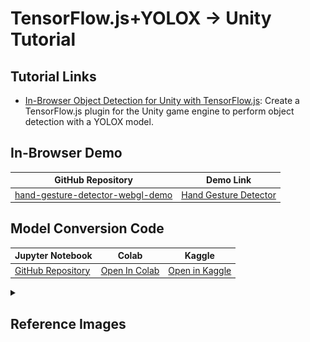# TensorFlow.js+YOLOX → Unity Tutorial



## Tutorial Links
- [In-Browser Object Detection for Unity with TensorFlow.js](https://christianjmills.com/posts/tfjs-yolox-unity-tutorial/): Create a TensorFlow.js plugin for the Unity game engine to perform object detection with a YOLOX model. 



## In-Browser Demo

| GitHub Repository    | Demo Link      |
| --------------------------------- | ------------------------------------------------------------ |
| [hand-gesture-detector-webgl-demo](https://github.com/cj-mills/hand-gesture-detector-webgl-demo) | [Hand Gesture Detector](https://cj-mills.github.io/hand-gesture-detector-webgl-demo/) |

## Model Conversion Code
| Jupyter Notebook             | Colab                                                        | Kaggle                                                       |
| --------------------------------- | ------------------------------------------------------------ | ------------------------------------------------------------ |
| [GitHub Repository](https://github.com/cj-mills/tfjs-yolox-unity-tutorial/blob/main/notebooks/ONNX-to-TF-to-TFJS.ipynb) | [Open In Colab](https://colab.research.google.com/github/cj-mills/tfjs-yolox-unity-tutorial/blob/main/notebooks/ONNX-to-TF-to-TFJS-Colab.ipynb) | [Open in Kaggle](https://kaggle.com/kernels/welcome?src=https://github.com/cj-mills/tfjs-yolox-unity-tutorial/blob/main/notebooks/ONNX-to-TF-to-TFJS-Kaggle.ipynb) |


<details><summary><h2>Reference Images</h2></summary><br/>

| Class    | Image                                              |
| --------- | ------------------------------------------------------------ |
| call    | ![call](./images/call.jpg) |
| dislike         | ![dislike](./images/dislike.jpg) |
| fist    | ![ fist](./images/fist.jpg) |
| four         | ![four](./images/four.jpg) |
| like         | ![ like](./images/like.jpg) |
| mute         | ![ mute](./images/mute.jpg) |
| ok    | ![ ok](./images/ok.jpg) |
| one         | ![ one](./images/one.jpg) |
| palm         | ![ palm](./images/palm.jpg) |
| peace         | ![peace](./images/peace.jpg) |
| peace_inverted         | ![peace_inverted](./images/peace_inverted.jpg) |
| rock         | ![rock](./images/rock.jpg) |
| stop         | ![stop](./images/stop.jpg) |
| stop_inverted         | ![stop_inverted](./images/stop_inverted.jpg) |
| three         | ![three](./images/three.jpg) |
| three2         | ![three2](./images/three2.jpg) |
| two_up         | ![ two_up](./images/two_up.jpg) |
| two_up_inverted         | ![two_up_inverted](./images/two_up_inverted.jpg) |
</details>

